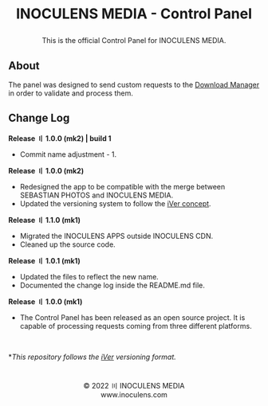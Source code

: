 # <p align="center"><b>INOCULENS MEDIA</b> - Control Panel

<p align="center">This is the official Control Panel for INOCULENS MEDIA.<br/>

## About
The panel was designed to send custom requests to the [Download Manager](https://github.com/inoculens/download-manager) in order to validate and process them.<br>

## Change Log
<b>Release 〢 1.0.0 (mk2) | build 1</b>

- Commit name adjustment - 1.

<b>Release 〢 1.0.0 (mk2)</b>

- Redesigned the app to be compatible with the merge between SEBASTIAN PHOTOS and INOCULENS MEDIA.
- Updated the versioning system to follow the [iVer concept](https://github.com/frontfacer/iVer).

<b>Release 〢 1.1.0 (mk1)</b>

- Migrated the INOCULENS APPS outside INOCULENS CDN.
- Cleaned up the source code.

<b>Release 〢 1.0.1 (mk1)</b>

- Updated the files to reflect the new name.
- Documented the change log inside the README.md file.

<b>Release 〢 1.0.0 (mk1)</b>

- The Control Panel has been released as an open source project. It is capable of processing requests coming from three different platforms.

<br>

**This repository follows the [iVer](https://github.com/frontfacer/iVer) versioning format.*

#
<p align="center">© 2022 〣 INOCULENS MEDIA<br/>www.inoculens.com</p>